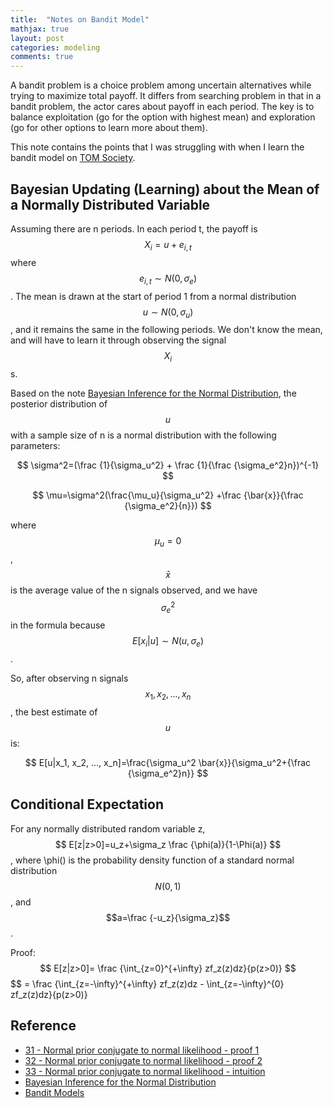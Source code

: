 ```yaml
---
title:  "Notes on Bandit Model"
mathjax: true
layout: post
categories: modeling
comments: true
---
```


A bandit problem is a choice problem among uncertain alternatives while trying to maximize total payoff. It differs from searching problem in that in a bandit problem, the actor cares about payoff in each period. The key is to balance exploitation (go for the option with highest mean) and exploration (go for other options to learn more about them).

This note contains the points that I was struggling with when I learn the bandit model on [TOM Society](https://sites.google.com/view/tomsociety/2021-summer-school?authuser=0).


## Bayesian Updating (Learning) about the Mean of a Normally Distributed Variable

Assuming there are n periods. In each period t, the payoff is $$X_i=u+e_{i,t}$$ where $$e_{i,t} \sim N(0, \sigma_e)$$. The mean is drawn at the start of period 1 from a normal distribution $$u \sim N(0, \sigma_u)$$, and it remains the same in the following periods. We don't know the mean, and will have to learn it through observing the signal $$X_i$$s.

Based on the note [Bayesian Inference for the Normal Distribution](http://www.ams.sunysb.edu/~zhu/ams570/Bayesian_Normal.pdf), the posterior distribution of $$u$$ with a sample size of n is a normal distribution with the following parameters:

$$ \sigma^2=(\frac {1}{\sigma_u^2} + \frac {1}{\frac {\sigma_e^2}n})^{-1} $$

$$ \mu=\sigma^2(\frac{\mu_u}{\sigma_u^2} +\frac {\bar{x}}{\frac {\sigma_e^2}{n}}) $$

where $$\mu_u=0$$, $$\bar{x}$$ is the average value of the n signals observed, and we have $${\sigma_e^2}$$ in the formula because $$ E[x_i|u] \sim N(u, \sigma_e)$$.

So, after observing n signals $$x_1, x_2, ..., x_n$$, the best estimate of $$u$$ is:

$$ E[u|x_1, x_2, ..., x_n]=\frac{\sigma_u^2 \bar{x}}{\sigma_u^2+{\frac {\sigma_e^2}n}} $$

## Conditional Expectation
For any normally distributed random variable z, $$ E[z|z>0]=u_z+\sigma_z \frac {\phi(a)}{1-\Phi(a)} $$, where \phi() is the probability density function of a standard normal distribution $$N(0,1)$$, and $$a=\frac {-u_z}{\sigma_z}$$.

Proof:
$$ E[z|z>0]= \frac {\int_{z=0}^{+\infty} zf_z(z)dz}{p(z>0)} $$
$$ = \frac {\int_{z=-\infty}^{+\infty} zf_z(z)dz - \int_{z=-\infty}^{0} zf_z(z)dz}{p(z>0)}




## Reference
* [31 - Normal prior conjugate to normal likelihood - proof 1](https://www.youtube.com/watch?v=MUhsT0U_nxY)
* [32 - Normal prior conjugate to normal likelihood - proof 2](https://www.youtube.com/watch?v=OGxHNPYLtko)
* [33 - Normal prior conjugate to normal likelihood - intuition](https://www.youtube.com/watch?v=f3o9Crx3qx4)
* [Bayesian Inference for the Normal Distribution](http://www.ams.sunysb.edu/~zhu/ams570/Bayesian_Normal.pdf)
* [Bandit Models](https://sites.google.com/view/tomsociety/2021-summer-school/156-bandit-models?authuser=0)

